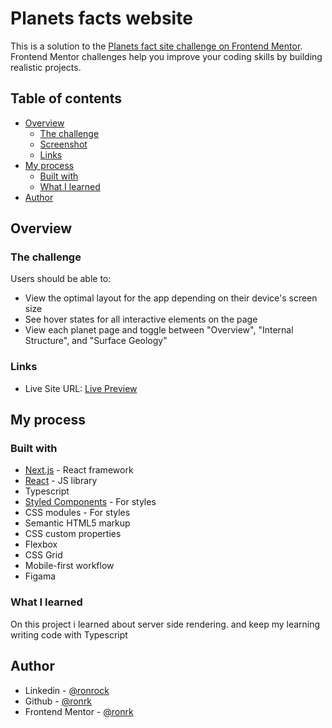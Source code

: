 # Planets facts website

This is a solution to the [Planets fact site challenge on Frontend Mentor](https://www.frontendmentor.io/challenges/planets-fact-site-gazqN8w_f). Frontend Mentor challenges help you improve your coding skills by building realistic projects.

## Table of contents

- [Overview](#overview)
  - [The challenge](#the-challenge)
  - [Screenshot](#screenshot)
  - [Links](#links)
- [My process](#my-process)
  - [Built with](#built-with)
  - [What I learned](#what-i-learned)
- [Author](#author)

## Overview

### The challenge

Users should be able to:

- View the optimal layout for the app depending on their device's screen size
- See hover states for all interactive elements on the page
- View each planet page and toggle between "Overview", "Internal Structure", and "Surface Geology"

### Links

- Live Site URL: [Live Preview](https://planets-page.vercel.app/Mercury)

## My process

### Built with

- [Next.js](https://nextjs.org/) - React framework
- [React](https://reactjs.org/) - JS library
- Typescript
- [Styled Components](https://styled-components.com/) - For styles
- CSS modules - For styles
- Semantic HTML5 markup
- CSS custom properties
- Flexbox
- CSS Grid
- Mobile-first workflow
- Figama

### What I learned

On this project i learned about server side rendering. and keep my learning writing code with Typescript

## Author

- Linkedin - [@ronrock](https://www.linkedin.com/in/ron-rokkah-ba665120a/)
- Github - [@ronrk](https://github.com/ronrk)
- Frontend Mentor - [@ronrk](https://www.frontendmentor.io/profile/ronrk)
